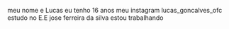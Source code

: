 meu nome e Lucas 
eu tenho 16 anos
meu instagram lucas_goncalves_ofc
estudo no E.E jose ferreira da silva 
estou trabalhando 
